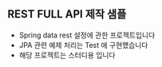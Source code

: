 ## REST FULL API 제작 샘플
- Spring data rest 설정에 관한 프로젝트입니다
- JPA 관련 예제 처리는 Test 에 구현헀습니다
- 해당 프로젝트는 스터디용 입니다
